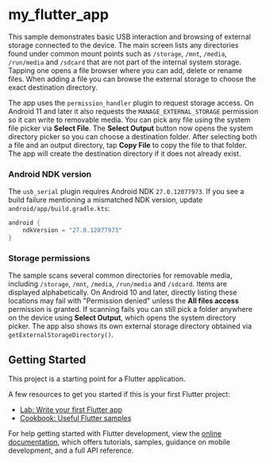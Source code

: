 # my_flutter_app

This sample demonstrates basic USB interaction and browsing of external
storage connected to the device. The main screen lists any directories
found under common mount points such as `/storage`, `/mnt`, `/media`,
`/run/media` and `/sdcard` that are not part of the internal system storage. Tapping
one opens a file browser where you can add, delete or rename files. When
adding a file you can browse the external storage to choose the exact
destination directory.

The app uses the `permission_handler` plugin to request storage access. On
Android 11 and later it also requests the `MANAGE_EXTERNAL_STORAGE`
permission so it can write to removable media.
You can pick any file using the system file picker via **Select File**.
The **Select Output** button now opens the system directory picker so you can
choose a destination folder. After selecting both a file and an output
directory, tap **Copy File** to copy the file to that folder. The app will
create the destination directory if it does not already exist.

### Android NDK version

The `usb_serial` plugin requires Android NDK `27.0.12077973`. If you see a
build failure mentioning a mismatched NDK version, update
`android/app/build.gradle.kts`:

```kotlin
android {
    ndkVersion = "27.0.12077973"
}
```

### Storage permissions

The sample scans several common directories for removable media, including
`/storage`, `/mnt`, `/media`, `/run/media` and `/sdcard`. Items are displayed
alphabetically. On Android 10 and later, directly listing these locations may
fail with "Permission denied" unless the **All files access** permission is
granted. If scanning fails you can still pick a folder anywhere on the device
using **Select Output**, which opens the system directory picker. The app also
shows its own external storage directory obtained via `getExternalStorageDirectory()`.

## Getting Started

This project is a starting point for a Flutter application.

A few resources to get you started if this is your first Flutter project:

- [Lab: Write your first Flutter app](https://docs.flutter.dev/get-started/codelab)
- [Cookbook: Useful Flutter samples](https://docs.flutter.dev/cookbook)

For help getting started with Flutter development, view the
[online documentation](https://docs.flutter.dev/), which offers tutorials,
samples, guidance on mobile development, and a full API reference.
